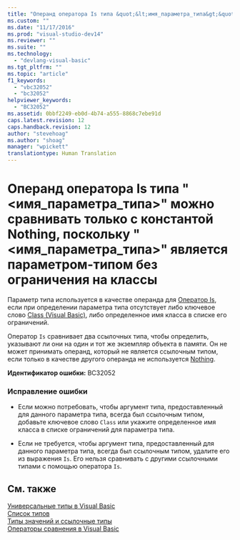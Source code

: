```yaml
---
title: "Операнд оператора Is типа &quot;&lt;имя_параметра_типа&gt;&quot; можно сравнивать только с константой Nothing, поскольку &quot;&lt;имя_параметра_типа&gt;&quot; является параметром-типом без ограничения на классы | Microsoft Docs"
ms.custom: ""
ms.date: "11/17/2016"
ms.prod: "visual-studio-dev14"
ms.reviewer: ""
ms.suite: ""
ms.technology: 
  - "devlang-visual-basic"
ms.tgt_pltfrm: ""
ms.topic: "article"
f1_keywords: 
  - "vbc32052"
  - "bc32052"
helpviewer_keywords: 
  - "BC32052"
ms.assetid: 0bbf2249-eb0d-4b74-a555-8868c7ebe91d
caps.latest.revision: 12
caps.handback.revision: 12
author: "stevehoag"
ms.author: "shoag"
manager: "wpickett"
translationtype: Human Translation
---
```

# Операнд оператора Is типа &quot;&lt;имя_параметра_типа&gt;&quot; можно сравнивать только с константой Nothing, поскольку &quot;&lt;имя_параметра_типа&gt;&quot; является параметром-типом без ограничения на классы
Параметр типа используется в качестве операнда для [Оператор Is](../../visual-basic/language-reference/operators/is-operator.md), если при определении параметра типа отсутствует либо ключевое слово [Class \(Visual Basic\)](http://msdn.microsoft.com/ru-ru/0777c6e6-46bc-451b-ad70-57b49d4ef4f7), либо определенное имя класса в списке его ограничений.  
  
 Оператор `Is` сравнивает два ссылочных типа, чтобы определить, указывают ли они на один и тот же экземпляр объекта в памяти. Он не может принимать операнд, который не является ссылочным типом, если только в качестве другого операнда не используется [Nothing](../../visual-basic/language-reference/nothing.md).  
  
 **Идентификатор ошибки:** BC32052  
  
### Исправление ошибки  
  
-   Если можно потребовать, чтобы аргумент типа, предоставленный для данного параметра типа, всегда был ссылочным типом, добавьте ключевое слово `Class` или укажите определенное имя класса в списке ограничений для параметра типа.  
  
-   Если не требуется, чтобы аргумент типа, предоставленный для данного параметра типа, всегда был ссылочным типом, удалите его из выражения `Is`. Его нельзя сравнивать с другими ссылочными типами с помощью оператора `Is`.  
  
## См. также  
 [Универсальные типы в Visual Basic](../../visual-basic/programming-guide/language-features/data-types/generic-types.md)   
 [Список типов](../../visual-basic/language-reference/statements/type-list.md)   
 [Типы значений и ссылочные типы](../../visual-basic/programming-guide/language-features/data-types/value-types-and-reference-types.md)   
 [Операторы сравнения в Visual Basic](../../visual-basic/programming-guide/language-features/operators-and-expressions/comparison-operators.md)